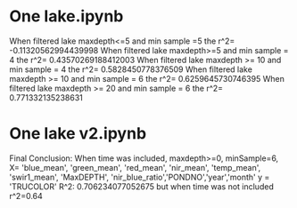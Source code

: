 # One lake.ipynb

When filtered lake maxdepth<=5 and min sample =5 the r^2= -0.11320562994439998
When filtered lake maxdepth>=5 and min sample = 4 the r^2= 0.43570269188412003
When filtered lake maxdepth >= 10 and min sample = 4 the r^2= 0.5828450778376509
When filtered lake maxdepth >= 10 and min sample = 6 the r^2= 0.6259645730746395
When filtered lake maxdepth >= 20 and min sample = 6 the r^2= 0.771332135238631

# One lake v2.ipynb

Final Conclusion:
When time was included, maxdepth>=0, minSample=6, 
X= 'blue_mean', 'green_mean', 'red_mean', 'nir_mean', 'temp_mean', 'swir1_mean', 'MaxDEPTH', 'nir_blue_ratio','PONDNO','year','month'
y = 'TRUCOLOR'
R^2: 0.706234077052675
but when time was not included r^2=0.64



 
